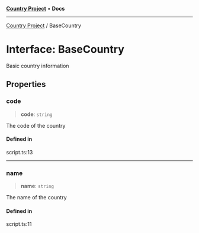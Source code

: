 [**Country Project**](../README.md) • **Docs**

***

[Country Project](../README.md) / BaseCountry

# Interface: BaseCountry

Basic country information

## Properties

### code

> **code**: `string`

The code of the country

#### Defined in

script.ts:13

***

### name

> **name**: `string`

The name of the country

#### Defined in

script.ts:11
